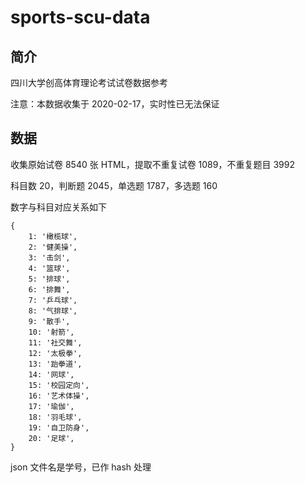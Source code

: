 # sports-scu-data

## 简介

四川大学创高体育理论考试试卷数据参考

注意：本数据收集于 2020-02-17，实时性已无法保证

## 数据

收集原始试卷 8540 张 HTML，提取不重复试卷 1089，不重复题目 3992

科目数 20，判断题 2045，单选题 1787，多选题 160

数字与科目对应关系如下

```json5
{
    1: '橄榄球',
    2: '健美操',
    3: '击剑',
    4: '篮球',
    5: '排球',
    6: '排舞',
    7: '乒乓球',
    8: '气排球',
    9: '散手',
    10: '射箭',
    11: '社交舞',
    12: '太极拳',
    13: '跆拳道',
    14: '网球',
    15: '校园定向',
    16: '艺术体操',
    17: '瑜伽',
    18: '羽毛球',
    19: '自卫防身',
    20: '足球',
}
```

json 文件名是学号，已作 hash 处理
